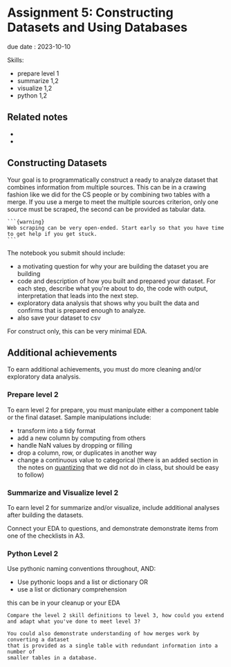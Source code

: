 # Assignment 5: Constructing Datasets and Using Databases

<!-- {{ accept_assignment }} -->



due date : 2023-10-10

Skills:
- prepare level 1
- summarize 1,2
- visualize 1,2
- python 1,2


## Related notes

- [](../notes/2023-10-03)
- [](../notes/2023-10-05)


## Constructing Datasets


Your goal is to programmatically construct a ready to analyze dataset that combines information from multiple sources. This can be in a crawing fashion like we did for the CS people or by combining two tables with a merge. If you use a merge to meet the multiple sources criterion, only one source must be scraped, the second can be provided as tabular data.  


````{margin}
```{warning}
Web scraping can be very open-ended. Start early so that you have time to get help if you get stuck. 
```
````
The notebook you submit should include:

- a motivating question for why your are building the dataset you are building
- code and description of how you built and prepared your dataset. For each step,  describe what you're about to do, the code with output, interpretation that leads into the next step.
- exploratory data analysis that shows why you built the data and confirms that is prepared enough to analyze. 
- also save your dataset to csv


For construct only, this can be very minimal EDA.



## Additional achievements

To earn additional achievements, you must do more cleaning and/or exploratory data analysis.


### Prepare level 2
To earn level 2 for prepare, you must manipulate either a component table or the final dataset. Sample manipulations include: 

- transform into a tidy format
- add a new column by computing from others
- handle NaN values by dropping or filling
- drop a column, row, or duplicates in another way
- change a continuous value to categorical (there is an added section in the notes on [quantizing](quantize) that we did not do in class, but should be easy to follow)


### Summarize and Visualize level 2
To earn level 2 for summarize and/or visualize, include additional analyses after building the datasets.

Connect your EDA to questions, and demonstrate demonstrate items from one of the checklists in A3. 

### Python Level 2

Use pythonic naming conventions throughout, AND:

- Use pythonic loops and a list or dictionary OR
- use a list or dictionary comprehension

this can be in your cleanup or your EDA

```{admonition} Thinking Ahead
Compare the level 2 skill definitions to level 3, how could you extend and adapt what you've done to meet level 3?
```



```{admonition} Thinking Ahead
You could also demonstrate understanding of how merges work by converting a dataset
that is provided as a single table with redundant information into a number of
smaller tables in a database.
```
